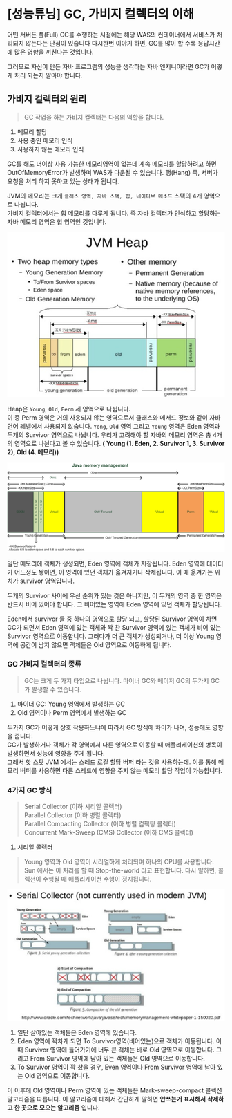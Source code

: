 # [성능튜닝] GC, 가비지 컬렉터의 이해
어떤 서버든 풀(Full) GC를 수행하는 시점에는 해당 WAS의 컨테이너에서 서비스가 처리되지 않는다는 단점이 있습니다 다시한번 이야기 하면, GC를 많이 할 수록 응답시간에 많은 영향을 끼친다는 것입니다.

그러므로 자신이 만든 자바 프로그램의 성능을 생각하는 자바 엔지니어라면 GC가 어떻게 처리 되는지 알아야 합니다.

## 가비지 컬렉터의 원리
> GC 작업을 하는 가비지 컬렉터는 다음의 역할을 합니다.

1. 메모리 할당
2. 사용 중인 메모리 인식
3. 사용하지 않는 메모리 인식

GC를 해도 더이상 사용 가능한 메모리영역이 없는데 계속 메모리를 할당하려고 하면 OutOfMemoryError가 발생하며 WAS가 다운될 수 있습니다. 행(Hang) 즉, 서버가 요청을 처리 하지 못하고 있는 상태가 됩니다.

JVM의 메모리는 크게 `클래스 영역, 자바 스택, 힙, 네이티브 메소드` 스택의 4개 영역으로 나뉩니다.  
가비지 컬렉터에서는 힙 메모리를 다루게 됩니다. 즉 자바 컬렉터가 인식하고 할당하는 자바 메모리 영역은 힙 영역인 것입니다.

<img src="../../img/JVM-Heap.jpeg">

Heap은 `Young`, `Old`, `Perm` 세 영역으로 나뉩니다.  
이 중 Perm 영역은 거의 사용되지 않는 영역으로서 클래스와 메서드 정보와 같이 자바 언어 레벨에서 사용되지 않습니다. `Yong`, `Old` 영역 그리고 `Young` 영역은 Eden 영역과 두개의 Survivor 영역으로 나뉩니다. 우리가 고려해야 할 자바의 메모리 영역은 총 4개의 영역으로 나뉜다고 볼 수 있습니다. **( Young (1. Eden, 2. Survivor 1, 3. Survivor 2), Old (4. 메모리))**

<img src="../../img/Java-memory-management.png">

일단 메모리에 객체가 생성되면, Eden 영역에 객체가 저장됩니다. Eden 영역에 데이터가 어느정도 쌓이면, 이 영역에 있던 객체가 욞겨지거나 삭제됩니다. 이 때 옮겨가는 위치가 survivor 영역입니다.

두개의 Survivor 사이에 우선 순위가 있는 것은 아니지만, 이 두개의 영역 중 한 영역은 반드시 비어 있어야 합니다. 그 비어있는 영역에 Eden 영역에 있던 객체가 할당됩니다.

Eden에서 survivor 둘 중 하나의 영역으로 할당 되고, 할당된 Survivor 영역이 차면 GC가 되면서 Eden 영역에 있는 객체와 꽉 찬 Survivor 영역에 있는 객체가 비어 있는 Survivor 영역으로 이동합니다. 그러다가 더 큰 객체가 생성되거나, 더 이상 Young 영역에 공간이 남지 않으면 객체들은 Old 영역으로 이동하게 됩니다.

### GC 가비지 컬렉터의 종류
> GC는 크게 두 가지 타입으로 나뉩니다. 마이너 GC와 메이저 GC의 두가지 GC가 발생할 수 있습니다.  

1. 마이너 GC: Young 영역에서 발생하는 GC
2. Old 영역이나 Perm 영역에서 발생하는 GC

두가지 GC가 어떻게 상호 작용하느냐에 따라서 GC 방식에 차이가 나며, 성능에도 영향을 줍니다.  
GC가 발생하거나 객체가 각 영역에서 다른 영역으로 이동할 때 애플리케이션의 병목이 발생하면서 성능에 영향을 주게 됩니다.  
그래서 핫 스팟 JVM 에서는 스레드 로컬 할당 버퍼 라는 것을 사용하는데. 이를 통해 메모리 버퍼를 사용하면 다른 스레드에 영향을 주지 않는 메모리 할당 작업이 가능합니다.

### 4가지 GC 방식

> Serial Collector (이하 시리얼 콜렉터)  
> Parallel Collector (이하 병렬 콜렉터)  
> Parallel Compacting Collector (이하 병렬 컴팩팅 콜렉터)  
> Concurrent Mark-Sweep (CMS) Collector (이하 CMS 콜렉터)

1. 시리얼 콜렉터
> Young 영역과 Old 영역이 시리얼하게 처리되며 하나의 CPU를 사용합니다. Sun 에서는 이 처리를 할 때 Stop-the-world 라고 표현합니다. 다시 말하면, 콜렉션이 수행될 때 애플리케이션 수행이 정지됩니다.

<img src="../../img/serial-collector.jpeg">

1) 일단 살아있는 객체들은 Eden 영역에 있습니다.
2) Eden 영역에 꽉차게 되면 To Survivor영역(비어있는)으로 객체가 이동됩니다. 이때 Survivor 영역에 들어가기에 너무 큰 객체는 바로 Old 영역으로 이동합니다. 그리고 From Survivor 영역에 남아 있는 객체들은 Old 영역으로 이동합니다.
3) To Survivor 영역이 꽉 찼을 경우, Even 영역이나 From Survivor 영역에 남아 있는 Old 영역으로 이동합니다. 

이 이후에 Old 영역이나 Perm 영역에 있는 객체들은 Mark-sweep-compact 콜렉션 알고리즘을 따릅니다. 이 알고리즘에 대해서 간단하게 말하면 **안쓰는거 표시해서 삭제하고 한 곳으로 모으는 알고리즘** 입니다.